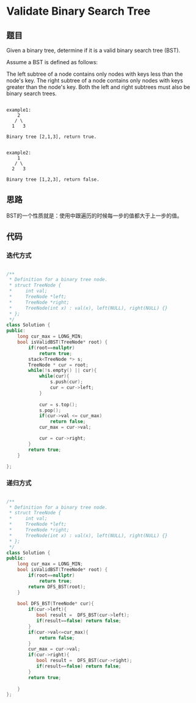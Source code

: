 #  Validate Binary Search Tree


## 题目

Given a binary tree, determine if it is a valid binary search tree (BST).

Assume a BST is defined as follows:

The left subtree of a node contains only nodes with keys less than the node's key.
The right subtree of a node contains only nodes with keys greater than the node's key.
Both the left and right subtrees must also be binary search trees.

```

example1:
    2
   / \
  1   3
  
Binary tree [2,1,3], return true.

```

```

example2:
    1
   / \
  2   3
  
Binary tree [1,2,3], return false.

```
## 思路

   BST的一个性质就是：使用中跟遍历的时候每一步的值都大于上一步的值。



## 代码

### 迭代方式

```cpp

/**
 * Definition for a binary tree node.
 * struct TreeNode {
 *     int val;
 *     TreeNode *left;
 *     TreeNode *right;
 *     TreeNode(int x) : val(x), left(NULL), right(NULL) {}
 * };
 */
class Solution {
public:
    long cur_max = LONG_MIN;
    bool isValidBST(TreeNode* root) {
        if(root==nullptr)
            return true;
        stack<TreeNode *> s;
        TreeNode * cur = root;
        while(!s.empty() || cur){
            while(cur){
                s.push(cur);
                cur = cur->left;
            }
            
            cur = s.top();
            s.pop();
            if(cur->val <= cur_max) 
                return false;
            cur_max = cur->val;

            cur = cur->right;
        }
        return true;
    }

};

```

### 递归方式

```cpp

/**
 * Definition for a binary tree node.
 * struct TreeNode {
 *     int val;
 *     TreeNode *left;
 *     TreeNode *right;
 *     TreeNode(int x) : val(x), left(NULL), right(NULL) {}
 * };
 */
class Solution {
public:
    long cur_max = LONG_MIN;
    bool isValidBST(TreeNode* root) {
        if(root==nullptr)
            return true;
        return DFS_BST(root);
    }
    
    bool DFS_BST(TreeNode* cur){
        if(cur->left){
           bool result =  DFS_BST(cur->left);
           if(result==false) return false;
        }
        if(cur->val<=cur_max){
            return false;
        }
        cur_max = cur->val;
        if(cur->right){
           bool result =  DFS_BST(cur->right);
           if(result==false) return false;
        }
        return true;
        
    }
};

```
